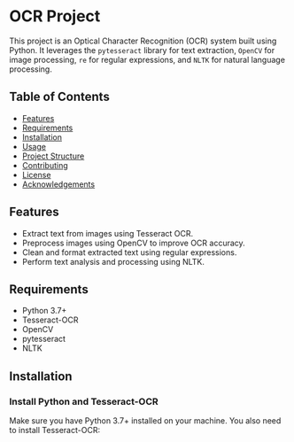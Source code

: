 # OCR Project

This project is an Optical Character Recognition (OCR) system built using Python. It leverages the `pytesseract` library for text extraction, `OpenCV` for image processing, `re` for regular expressions, and `NLTK` for natural language processing.

## Table of Contents

- [Features](#features)
- [Requirements](#requirements)
- [Installation](#installation)
- [Usage](#usage)
- [Project Structure](#project-structure)
- [Contributing](#contributing)
- [License](#license)
- [Acknowledgements](#acknowledgements)

## Features

- Extract text from images using Tesseract OCR.
- Preprocess images using OpenCV to improve OCR accuracy.
- Clean and format extracted text using regular expressions.
- Perform text analysis and processing using NLTK.

## Requirements

- Python 3.7+
- Tesseract-OCR
- OpenCV
- pytesseract
- NLTK

## Installation

### Install Python and Tesseract-OCR

Make sure you have Python 3.7+ installed on your machine. You also need to install Tesseract-OCR:


